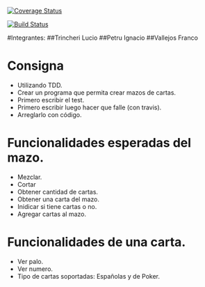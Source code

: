 [![Coverage Status](https://coveralls.io/repos/github/LucioTrincheri/TDD2018/badge.svg?branch=master)](https://coveralls.io/github/LucioTrincheri/TDD2018?branch=master)

[![Build Status](https://travis-ci.org/LucioTrincheri/TDD2018.svg?branch=master)](https://travis-ci.org/LucioTrincheri/TDD2018)

#Integrantes:
 ##Trincheri Lucio
 ##Petru Ignacio
 ##Vallejos Franco

# Consigna

- Utilizando TDD.
- Crear un programa que permita crear mazos de cartas.
- Primero escribir el test.
- Primero escribir luego hacer que falle (con travis).
- Arreglarlo con código.

# Funcionalidades esperadas del mazo.

- Mezclar.
- Cortar
- Obtener cantidad de cartas.
- Obtener una carta del mazo.
- Inidicar si tiene cartas o no.
- Agregar cartas al mazo.

# Funcionalidades de una carta.

- Ver palo.
- Ver numero.
- Tipo de cartas soportadas: Españolas y de Poker.
